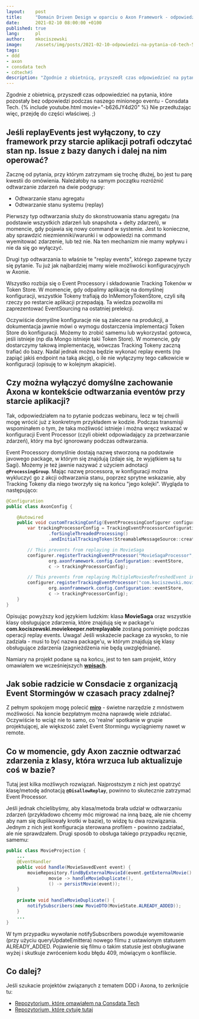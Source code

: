 ```yaml
---
layout:    post
title:     "Domain Driven Design w oparciu o Axon Framework - odpowiedzi na pytania!"
date:      2021-02-10 08:00:00 +0100
published: true
lang:      pl
author:    mkociszewski
image:     /assets/img/posts/2021-02-10-odpowiedzi-na-pytania-cd-tech-5/thumbnail.webp
tags:
- ddd
- axon
- consdata tech
- cdtech#5
description: "Zgodnie z obietnicą, przyszedł czas odpowiedzieć na pytania, które pozostały bez odpowiedzi podczas naszego minionego eventu - Consdata Tech."
---
```


Zgodnie z obietnicą, przyszedł czas odpowiedzieć na pytania, które pozostały bez odpowiedzi podczas naszego minionego eventu - Consdata Tech.
{% include youtube.html movie="-b626JY4d20" %}
Nie przedłużając więc, przejdę do części właściwej. ;)

## Jeśli replayEvents jest wyłączony, to czy framework przy starcie aplikacji potrafi odczytać stan np. Issue z bazy danych i dalej na nim operować?
Zacznę od pytania, przy którym zatrzymam się trochę dłużej, bo jest tu parę kwestii do omówienia.
Należałoby na samym początku rozróżnić odtwarzanie zdarzeń na dwie podgrupy:
- Odtwarzanie stanu agregatu
- Odtwarzanie stanu systemu (replay)

Pierwszy typ odtwarzania służy do skonstruowania stanu agregatu (na podstawie wszystkich zdarzeń lub snapshota + delty zdarzeń), w momencie, gdy pojawia się nowy command w systemie.
Jest to konieczne, aby sprawdzić niezmienniki/warunki i w odpowiedzi na command wyemitować zdarzenie, lub też nie.
Na ten mechanizm nie mamy wpływu i nie da się go wyłączyć.

Drugi typ odtwarzania to właśnie te "replay events", którego zapewne tyczy się pytanie.
Tu już jak najbardziej mamy wiele możliwości konfiguracyjnych w Axonie.

Wszystko rozbija się o Event Processory i składowanie Tracking Tokenów w Token Store.
W momencie, gdy odpalimy aplikację na domyślnej konfiguracji, wszystkie Tokeny trafiają do InMemoryTokenStore, czyli siłą rzeczy po restarcie aplikacji przepadają.
Ta wiedza pozwoliła mi zaprezentować EventSourcing na ostatniej prelekcji.

Oczywiście domyślne konfiguracje nie są zalecane na produkcji, a dokumentacja jawnie mówi o wymogu dostarczenia implementacji Token Store do konfiguracji.
Możemy to zrobić samemu lub wykorzystać gotowca, jeśli istnieje (np dla Mongo istnieje taki Token Store).
W momencie, gdy dostarczymy takową implementację, wówczas Tracking Tokeny zaczną trafiać do bazy.
Nadal jednak można będzie wykonać replay events (np zapiąć jakiś endpoint na taką akcję), o ile nie wyłączymy tego całkowicie w konfiguracji (opisuję to w kolejnym akapicie).

## Czy można wyłączyć domyślne zachowanie Axona w kontekście odtwarzania eventów przy starcie aplikacji?
Tak, odpowiedziałem na to pytanie podczas webinaru, lecz w tej chwili mogę wrócić już z konkretnym przykładem w kodzie.
Podczas transmisji wspominałem o tym, że taka możliwość istnieje i można wręcz wskazać w konfiguracji Event Processor (czyli obiekt odpowiadający za przetwarzanie zdarzeń), który ma być ignorowany podczas odtwarzania.

Event Processory domyślnie dostają nazwę stworzoną na podstawie javowego package, w którym się znajdują (zdaje się, że wyjątkiem są tu Sagi).
Możemy je też jawnie nazywać z użyciem adnotacji **`@ProcessingGroup`**.
Mając nazwę processora, w konfiguracji można wykluczyć go z akcji odtwarzania stanu, poprzez sprytne wskazanie, aby Tracking Tokeny dla niego tworzyły się na końcu "jego kolejki".
Wygląda to następująco:
```java
@Configuration
public class AxonConfig {

    @Autowired
    public void customTrackingConfig(EventProcessingConfigurer configurer) {
        var trackingProcessorConfig = TrackingEventProcessorConfiguration
                .forSingleThreadedProcessing()
                .andInitialTrackingToken(StreamableMessageSource::createHeadToken);

        // This prevents from replaying in MovieSaga
        configurer.registerTrackingEventProcessor("MovieSagaProcessor",
                org.axonframework.config.Configuration::eventStore,
                c -> trackingProcessorConfig);

        // This prevents from replaying MultipleMoviesRefreshedEvent in RefreshEventHandler
        configurer.registerTrackingEventProcessor("com.kociszewski.moviekeeper.notreplayable",
                org.axonframework.config.Configuration::eventStore,
                c -> trackingProcessorConfig);
    }
}
```
Opisując powyższy kod językiem ludzkim: klasa **MovieSaga** oraz wszystkie klasy obsługujące zdarzenia, które znajdują się w package'u **com.kociszewski.moviekeeper.notreplayable** zostaną pominięte podczas operacji replay events.
Uwaga! Jeśli wskażecie package za wysoko, to nie zadziała - musi to być nazwa package'u, w którym znajdują się klasy obsługujące zdarzenia (zagnieżdżenia nie będą uwzględniane).

Namiary na projekt podane są na końcu, jest to ten sam projekt, który omawiałem we wcześniejszych [**wpisach**](https://blog.consdata.tech/authors/mkociszewski.html).

## Jak sobie radzicie w Consdacie z organizacją Event Stormingów w czasach pracy zdalnej?
Z pełnym spokojem mogę polecić [**miro**](https://miro.com) - świetne narzędzie z mnóstwem możliwości.
Na koncie bezpłatnym można naprawdę wiele zdziałać. 
Oczywiście to wciąż nie to samo, co 'realne' spotkanie w grupie projektującej, ale większość zalet Event Stormingu wyciągniemy nawet w remote. 

## Co w momencie, gdy Axon zacznie odtwarzać zdarzenia z klasy, która wrzuca lub aktualizuje coś w bazie?
Tutaj jest kilka możliwych rozwiązań. Najprostszym z nich jest opatrzyć klasę/metodę adnotacją **`@DisallowReplay`**, powinno to skutecznie zatrzymać Event Processor.

Jeśli jednak chcielibyśmy, aby klasa/metoda brała udział w odtwarzaniu zdarzeń (przykładowo chcemy móc migrować na inną bazę, ale nie chcemy aby nam się duplikowały krotki w bazie), to widzę tu dwa rozwiązania.
Jednym z nich jest konfiguracja sterowana profilem - powinno zadziałać, ale nie sprawdzałem.
Drugi sposób to obsługa takiego przypadku ręcznie, samemu:
```java
public class MovieProjection {
    ...
    @EventHandler
    public void handle(MovieSavedEvent event) {
        movieRepository.findByExternalMovieId(event.getExternalMovie().getExternalMovieId()).ifPresentOrElse(
                movie -> handleMovieDuplicate(),
                () -> persistMovie(event));
    }
    
    private void handleMovieDuplicate() {
        notifySubscribers(new MovieDTO(MovieState.ALREADY_ADDED));
    }
    ...
}
```
W tym przypadku wywołanie notifySubscribers powoduje wyemitowanie (przy użyciu queryUpdateEmittera) nowego filmu z ustawionym statusem ALREADY_ADDED.
Pojawienie się filmu o takim statusie jest obsługiwane wyżej i skutkuje zwróceniem kodu błędu 409, mówiącym o konflikcie.

## Co dalej?
Jeśli szukacie projektów związanych z tematem DDD i Axona, to zerknijcie tu:
  - [Repozytorium, które omawiałem na Consdata Tech](https://github.com/matty-matt/ddd-helpdesk)
  - [Repozytorium, które cytuję tutaj](https://github.com/matty-matt/movie-keeper-core)

